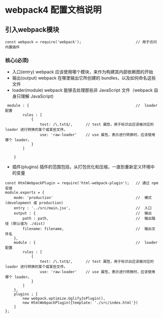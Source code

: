 # webpack4 配置文档说明
## 引入webpack模块 

```
const webpack = require('webpack');                         // 用于访问内置插件
```

### 核心(必须)
* 入口(entry)		   webpack 应该使用哪个模块，来作为构建其内部依赖图的开始
* 输出(output)		   webpack 在哪里输出它所创建的 bundles，以及如何命名这些文件
* loader(module)    webpack 能够去处理那些非 JavaScript 文件（webpack 自身只理解 JavaScript)  

```
 module : {                                                 //  loader 配置
        rules : [
            { 
                test: /\.txt$/,      // test 属性，用于标识出应该被对应的 loader 进行转换的某个或某些文件。 
                use: 'raw-loader'    // use 属性，表示进行转换时，应该使用哪个 loader。    
            }
        ]
        
    }    
```
  
* 插件(plugins)               插件的范围包括，从打包优化和压缩，一直到重新定义环境中的变量    
  
```  
const HtmlWebpackPlugin = require('html-webpack-plugin');   // 通过 npm 安装
module.exports = {  
    mode: 'production'                                      //  模式(development 或 production)
    entry : '../src/main.jsx',                              //  入口
    output : {                                              //  输出
        path : path,                                        //  输出路径 (默认值为 ./dist)
        filename: filename,                                 //  输出文件名
    },
    module : {                                              //  loader 配置
        rules : [
            { 
                test: /\.txt$/,      // test 属性，用于标识出应该被对应的 loader 进行转换的某个或某些文件。 
                use: 'raw-loader'    // use 属性，表示进行转换时，应该使用哪个 loader。    
            }
        ]
    },
    plugins ; [
        new webpack.optimize.UglifyJsPlugin(),
        new HtmlWebpackPlugin({template: './src/index.html'})
    ]   
};
```




